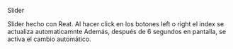 Slider 

Slider hecho con Reat. Al hacer click en los botones left o right el index se actualiza automaticamnte
Además, después de 6 segundos en pantalla, se activa el cambio automático.
